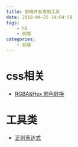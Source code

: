 ```yaml
---
title: 前端开发常用工具
date: 2018-04-25 14:04:59
tags:
    - h5
    - 前端
categories:
    - 前端
---
```


# css相关
* [RGBA&Hex 颜色转换](https://www.css-js.com/tools/rgba.html)

# 工具类
* [正则表达式](https://mp.weixin.qq.com/s/cjMjjMbmZZ3LpWRdkQIx1Q)
